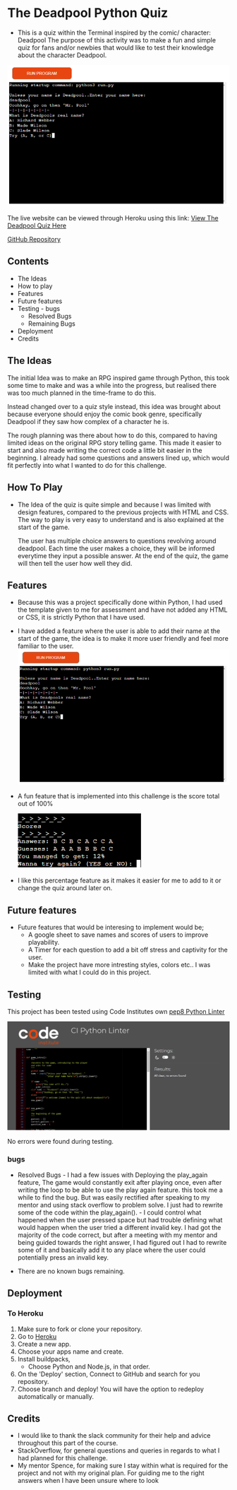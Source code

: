 # The Deadpool Python Quiz
- This is a quiz within the Terminal inspired by the comic/ character: Deadpool
The purpose of this activity was to make a fun and simple quiz for fans and/or newbies that would like to test their knowledge about the character Deadpool. 

![Responsive Mockup](/readme_doc/screenshots/python_intro.PNG)

The live website can be viewed through Heroku using this link: 
[View The Deadpool Quiz Here](https://deadpool-python-quiz.herokuapp.com/)

[GitHub Repository](https://github.com/snoad96/deadpool-python-quiz)


## Contents

-    The Ideas
-    How to play
-    Features
-    Future features
-    Testing
    -    bugs
        -    Resolved Bugs
        -    Remaining Bugs
-   Deployment
-   Credits

## The Ideas

The initial Idea was to make an RPG inspired game through Python, this took some time to make and was a while into the progress, but realised there was too much planned in the time-frame to do this.

Instead changed over to a quiz style instead, this idea was brought about because everyone should enjoy the comic book genre, specifically Deadpool if they saw how complex of a character he is.

The rough planning was there about how to do this, compared to having limited ideas on the original RPG story telling game.
This made it easier to start and also made writing the correct code a little bit easier in the beginning.
I already had some questions and answers lined up, which would fit perfectly into what I wanted to do for this challenge.

## How To Play
-   The Idea of the quiz is quite simple and because I was limited with design features, compared to the previous projects with HTML and CSS. The way to play is very easy to understand and is also explained at the start of the game.

    The user has multiple choice answers to questions revolving around deadpool.
    Each time the user makes a choice, they will be informed everytime they input a possible answer.
    At the end of the quiz, the game will then tell the user how well they did.
    
 ## Features

-   Because this was a project specifically done within Python, I had used the template given to me for assessment and have not added any HTML or CSS, it is strictly Python that I have used.

-   I have added a feature where the user is able to add their name at the start of the game, the idea is to make it more user friendly and feel more familiar to the user.
![enter-name](/readme_doc/screenshots/python_intro.PNG)
-   A fun feature that is implemented into this challenge is the score total out of 100% 
    
    ![score-checker](/readme_doc/screenshots/scores.PNG)

-    I like this percentage feature as it makes it easier for me to add to it or change the quiz around later on.

## Future features
- Future features that would be interesing to implement would be;
    - A google sheet to save names and scores of users to improve playability.
    - A Timer for each question to add a bit off stress and captivity for the user.
    - Make the project have more intresting styles, colors etc.. I was limited with what I could do in this project.

##  Testing
This project has been tested using Code Institutes own [pep8 Python Linter](https://pep8ci.herokuapp.com/)

![pep8](readme_doc/screenshots/python_valid.PNG)

No errors were found during testing.

### bugs
-    Resolved Bugs
    -   I had a few issues with Deploying the play_again feature,
        The game would constantly exit after playing once, even after writing the loop to be able to use the play again feature.
        this took me a while to find the bug. But was easily rectified after speaking to my mentor and using stack overflow to problem solve.
        I just had to rewrite some of the code within the play_again().
    -   I could control what happened when the user pressed space but had trouble defining what would happen when the user tried a different invalid key.
        I had got the majority of the code correct, but after a meeting with my mentor and being guided towards the right answer, I had figured out I had to rewrite some of it and basically add it to any place where the user could potentially press an invalid key.

-   There are no known bugs remaining.


## Deployment
### To Heroku
1. Make sure to fork or clone your repository.
2. Go to [Heroku](https://id.heroku.com/login)
3. Create a new app.
4. Choose your apps name and create.
5. Install buildpacks, 
    - Choose Python and Node.js, in that order.
6. On the 'Deploy' section, Connect to GitHub and search for you repository.
7. Choose branch and deploy! You will have the option to redeploy automatically or manually.

## Credits

- I would like to thank the slack community for their help and advice throughout this part of the course.
- StackOverflow, for general questions and queries in regards to what I had planned for this challenge.
- My mentor Spence, for making sure I stay within what is required for the project and not with my original plan. 
  For guiding me to the right answers when I have been unsure where to look